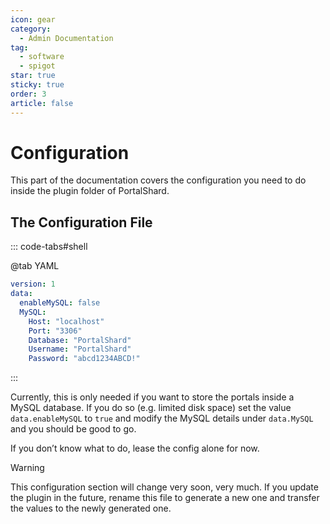 ```yaml
---
icon: gear
category:
  - Admin Documentation
tag:
  - software
  - spigot
star: true
sticky: true
order: 3
article: false
---
```


# Configuration

This part of the documentation covers the configuration you need to do inside the plugin folder of PortalShard.

## The Configuration File

::: code-tabs#shell

@tab YAML

```yaml
version: 1
data:
  enableMySQL: false
  MySQL:
    Host: "localhost"
    Port: "3306"
    Database: "PortalShard"
    Username: "PortalShard"
    Password: "abcd1234ABCD!"
```

:::

Currently, this is only needed if you want to store the portals inside a MySQL database. If you do so (e.g. limited disk space) set the value `data.enableMySQL` to `true` and modify the MySQL details under `data.MySQL` and you should be good to go. 

If you don’t know what to do, lease the config alone for now.

> [!warning]
> This configuration section will change very soon, very much. If you update the plugin in the future, 
> rename this file to generate a new one and transfer the values to the newly generated one.